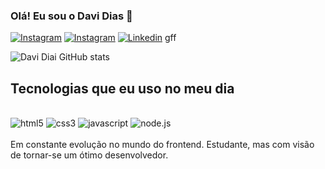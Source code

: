 ### Olá! Eu sou o Davi Dias 👋

[![Instagram](https://img.shields.io/badge/Gmail-D14836?style=for-the-badge&logo=gmail&logoColor=white)](https://gmail.com)
[![Instagram](https://img.shields.io/badge/Instagram-E4405F?style=for-the-badge&logo=instagram&logoColor=white)](https://instagram.com/dz.dias_)
[![Linkedin](https://img.shields.io/badge/LinkedIn-0077B5?style=for-the-badge&logo=linkedin&logoColor=white)](https://br.linkedin.com/in/davi-dias-1606b42b0?trk=people-guest_people_search-card)
gff

![Davi Diai GitHub stats](https://github-readme-stats.vercel.app/api?username=davirodriguesdias&show_icons=true&theme=tokyonight)

## Tecnologias que eu uso no meu dia
<br>
<div>
  <img alt="html5" src="https://img.shields.io/badge/HTML-239120?style=for-the-badge&logo=html5&logoColor=white">
  <img alt="css3" src="https://img.shields.io/badge/CSS3-1572B6?style=for-the-badge&logo=css3&logoColor=white">
  <img alt="javascript" src="https://img.shields.io/badge/JavaScript-F7DF1E?style=for-the-badge&logo=javascript&logoColor=black">
  <img alt="node.js" src="https://img.shields.io/badge/Node.js-43853D?style=for-the-badge&logo=node.js&logoColor=white">
</div>
<br>
Em constante evolução no mundo do frontend. Estudante, mas com visão de tornar-se um ótimo desenvolvedor.

	
